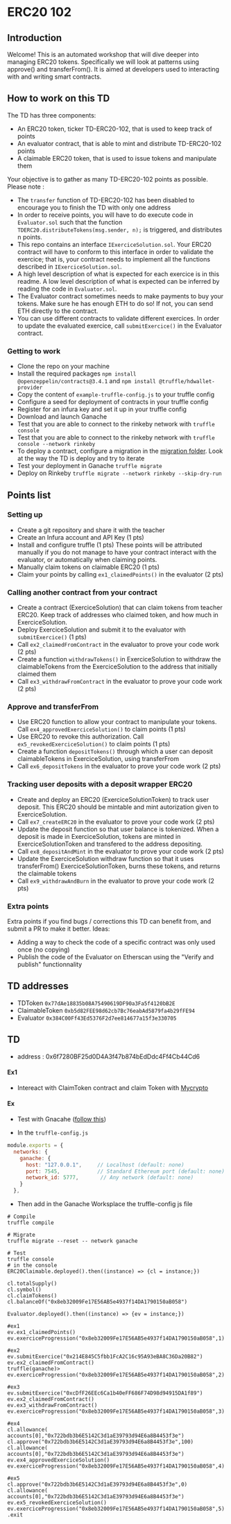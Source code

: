 # ERC20 102

## Introduction
Welcome! This is an automated workshop that will dive deeper into managing ERC20 tokens. Specifically we will look at patterns using approve() and transferFrom().
It is aimed at developers used to interacting with and writing smart contracts.

## How to work on this TD
The TD has three components:
- An ERC20 token, ticker TD-ERC20-102, that is used to keep track of points 
- An evaluator contract, that is able to mint and distribute TD-ERC20-102 points
- A claimable ERC20 token, that is used to issue tokens and manipulate them

Your objective is to gather as many TD-ERC20-102 points as possible. Please note :
- The `transfer` function of TD-ERC20-102 has been disabled to encourage you to finish the TD with only one address
- In order to receive points, you will have to do execute code in `Evaluator.sol` such that the function `TDERC20.distributeTokens(msg.sender, n);` is triggered, and distributes n points.
- This repo contains an interface `IExerciceSolution.sol`. Your ERC20 contract will have to conform to this interface in order to validate the exercice; that is, your contract needs to implement all the functions described in `IExerciceSolution.sol`. 
- A high level description of what is expected for each exercice is in this readme. A low level description of what is expected can be inferred by reading the code in `Evaluator.sol`.
- The Evaluator contract sometimes needs to make payments to buy your tokens. Make sure he has enough ETH to do so! If not, you can send ETH directly to the contract.
- You can use different contracts to validate different exercices. In order to update the evaluated exercice, call `submitExercice()` in the Evaluator contract.

### Getting to work
- Clone the repo on your machine
- Install the required packages `npm install @openzeppelin/contracts@3.4.1` and `npm install @truffle/hdwallet-provider`
- Copy the content of `example-truffle-config.js` to your truffle config
- Configure a seed for deployment of contracts in your truffle config
- Register for an infura key and set it up in your truffle config
- Download and launch Ganache
- Test that you are able to connect to the rinkeby network with `truffle console`
- Test that you are able to connect to the rinkeby network with `truffle console --network rinkeby`
- To deploy a contract, configure a migration in the [migration folder](migrations). Look at the way the TD is deploy and try to iterate
- Test your deployment in Ganache `truffle migrate`
- Deploy on Rinkeby `truffle migrate --network rinkeby --skip-dry-run`

## Points list
### Setting up
- Create a git repository and share it with the teacher
- Create an Infura account and API Key (1 pts)
- Install and configure truffle (1 pts)
These points will be attributed manually if you do not manage to have your contract interact with the evaluator, or automatically when claiming points.
- Manually claim tokens on claimable ERC20 (1 pts)
- Claim your points by calling `ex1_claimedPoints()` in the evaluator (2 pts)


### Calling another contract from your contract
- Create a contract (ExerciceSolution) that can claim tokens from teacher ERC20. Keep track of addresses who claimed token, and how much in ExerciceSolution.
- Deploy ExerciceSolution and submit it to the evaluator with  `submitExercice()` (1 pts)
- Call `ex2_claimedFromContract` in the evaluator to prove your code work (2 pts)
- Create a function `withdrawTokens()` in ExerciceSolution to withdraw the claimableTokens from the ExerciceSolution to the address that initially claimed them 
- Call `ex3_withdrawFromContract` in the evaluator to prove your code work (2 pts)

### Approve and transferFrom
- Use ERC20 function to allow your contract to manipulate your tokens. Call `ex4_approvedExerciceSolution()` to claim points (1 pts) 
- Use ERC20 to revoke this authorization. Call `ex5_revokedExerciceSolution()` to claim points (1 pts)
- Create a function `depositTokens()` through which a user can deposit claimableTokens in ExerciceSolution, using transferFrom  
- Call `ex6_depositTokens` in the evaluator to prove your code work (2 pts)

### Tracking user deposits with a deposit wrapper ERC20
- Create and deploy an ERC20 (ExerciceSolutionToken) to track user deposit. This ERC20 should be mintable and mint autorization given to ExerciceSolution. 
- Call `ex7_createERC20` in the evaluator to prove your code work (2 pts)
- Update the deposit function so that user balance is tokenized. When a deposit is made in ExerciceSolution, tokens are minted in ExerciceSolutionToken and transfered to the address depositing. 
- Call `ex8_depositAndMint` in the evaluator to prove your code work (2 pts)
- Update the ExerciceSolution withdraw function so that it uses transferFrom() ExerciceSolutionToken, burns these tokens, and returns the claimable tokens 
- Call `ex9_withdrawAndBurn` in the evaluator to prove your code work (2 pts)

### Extra points
Extra points if you find bugs / corrections this TD can benefit from, and submit a PR to make it better.  Ideas:
- Adding a way to check the code of a specific contract was only used once (no copying) 
- Publish the code of the Evaluator on Etherscan using the "Verify and publish" functionnality 

## TD addresses
- TDToken `0x77dAe18835b08A75490619DF90a3Fa5f4120bB2E`
- ClaimableToken `0xb5d82FEE98d62cb7Bc76eabAd5879fa4b29fFE94`
- Evaluator `0x384C00Ff43Ed5376F2d7ee814677a15f3e330705`

## TD
- address : 0x6f7280BF25d0D4A3f47b874bEdDdc4Ff4Cb44Cd6 
#### Ex1
- Intereact with ClaimToken contract and claim Token with [Mycrypto](https://app.mycrypto.com) 
#### Ex
- Test with Gnacahe ([follow this](https://www.trufflesuite.com/docs/ganache/truffle-projects/linking-a-truffle-project))

* In the `truffle-config.js` 

```javascript
module.exports = {
  networks: {
    ganache: {
      host: "127.0.0.1",     // Localhost (default: none)
      port: 7545,            // Standard Ethereum port (default: none)
      network_id: 5777,       // Any network (default: none)
    }
  },
```
* Then add in the Ganache Worksplace the truffle-config js file

```shell
# Compile 
truffle compile

# Migrate
truffle migrate --reset -- network ganache

# Test
truffle console 
# in the console 
ERC20Claimable.deployed().then((instance) => {cl = instance;})

cl.totalSupply()
cl.symbol()
cl.claimTokens()
cl.balanceOf("0x8eb32009Fe17E56AB5e4937f14DA1790150aB058")

Evaluator.deployed().then((instance) => {ev = instance;})

#ex1
ev.ex1_claimedPoints()
ev.exerciceProgression("0x8eb32009Fe17E56AB5e4937f14DA1790150aB058",1)

#ex2
ev.submitExercice("0x214E845C5fbb1FcA2C16c95A93eBA8C36Da20B82") 
ev.ex2_claimedFromContract()
truffle(ganache)> ev.exerciceProgression("0x8eb32009Fe17E56AB5e4937f14DA1790150aB058",2)

#ex3
ev.submitExercice("0xcDfF26EEc6Ca1b40eFF686F74D98d94915DA1f89")
ev.ex2_claimedFromContract()
ev.ex3_withdrawFromContract()
ev.exerciceProgression("0x8eb32009Fe17E56AB5e4937f14DA1790150aB058",3)

#ex4
cl.allowance( accounts[0],"0x722bdb3b6E5142C3d1aE39793d94E6a8B4453f3e")
cl.approve("0x722bdb3b6E5142C3d1aE39793d94E6a8B4453f3e",100)
cl.allowance( accounts[0],"0x722bdb3b6E5142C3d1aE39793d94E6a8B4453f3e")
ev.ex4_approvedExerciceSolution()
ev.exerciceProgression("0x8eb32009Fe17E56AB5e4937f14DA1790150aB058",4)

#ex5
cl.approve("0x722bdb3b6E5142C3d1aE39793d94E6a8B4453f3e",0)
cl.allowance( accounts[0],"0x722bdb3b6E5142C3d1aE39793d94E6a8B4453f3e")
ev.ex5_revokedExerciceSolution()
ev.exerciceProgression("0x8eb32009Fe17E56AB5e4937f14DA1790150aB058",5)
.exit
```

